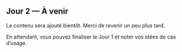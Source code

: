 ## Jour 2 — À venir

Le contenu sera ajouté bientôt. Merci de revenir un peu plus tard.

En attendant, vous pouvez finaliser le Jour 1 et noter vos idées de cas d’usage.


